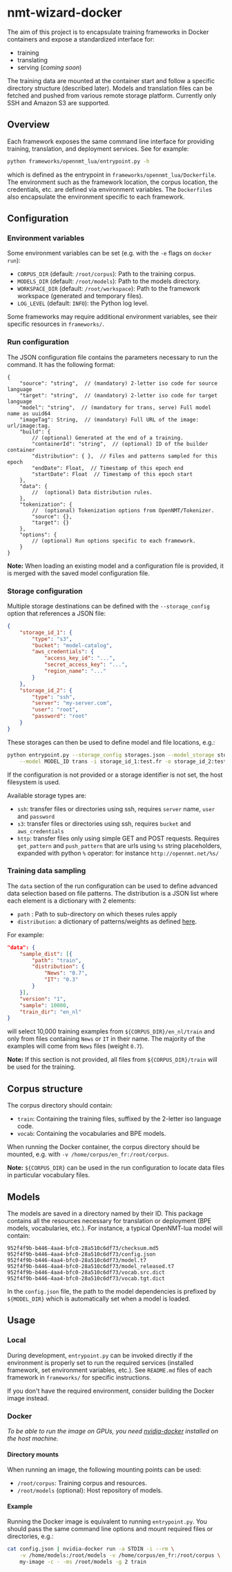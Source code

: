 # nmt-wizard-docker

The aim of this project is to encapsulate training frameworks in Docker containers and expose a standardized interface for:

* training
* translating
* serving (*coming soon*)

The training data are mounted at the container start and follow a specific directory structure (described later). Models and translation files can be fetched and pushed from various remote storage platform. Currently only SSH and Amazon S3 are supported.

## Overview

Each framework exposes the same command line interface for providing training, translation, and deployment services. See for example:

```bash
python frameworks/opennmt_lua/entrypoint.py -h
```

which is defined as the entrypoint in `frameworks/opennmt_lua/Dockerfile`. The environment such as the framework location, the corpus location, the credentials, etc. are defined via environment variables. The `Dockerfile`s also encapsulate the environment specific to each framework.

## Configuration

### Environment variables

Some environment variables can be set (e.g. with the `-e` flags on `docker run`):

* `CORPUS_DIR` (default: `/root/corpus`): Path to the training corpus.
* `MODELS_DIR` (default: `/root/models`): Path to the models directory.
* `WORKSPACE_DIR` (default: `/root/workspace`): Path to the framework workspace (generated and temporary files).
* `LOG_LEVEL` (default: `INFO`): the Python log level.

Some frameworks may require additional environment variables, see their specific resources in `frameworks/`.

### Run configuration

The JSON configuration file contains the parameters necessary to run the command. It has the following format:

```text
{
    "source": "string",  // (mandatory) 2-letter iso code for source language
    "target": "string",  // (mandatory) 2-letter iso code for target language
    "model": "string",  // (mandatory for trans, serve) Full model name as uuid64
    "imageTag": String,  // (mandatory) Full URL of the image: url/image:tag.
    "build": {
        // (optional) Generated at the end of a training.
        "containerId": "string",  // (optional) ID of the builder container
        "distribution": { },  // Files and patterns sampled for this epoch
        "endDate": Float,  // Timestamp of this epoch end
        "startDate": Float  // Timestamp of this epoch start
    },
    "data": {
        //  (optional) Data distribution rules.
    },
    "tokenization": {
        //  (optional) Tokenization options from OpenNMT/Tokenizer.
        "source": {},
        "target": {}
    },
    "options": {
        // (optional) Run options specific to each framework.
    }
}
```

**Note:** When loading an existing model and a configuration file is provided, it is merged with the saved model configuration file.

### Storage configuration

Multiple storage destinations can be defined with the `--storage_config` option that references a JSON file:

```json
{
    "storage_id_1": {
        "type": "s3",
        "bucket": "model-catalog",
        "aws_credentials": {
            "access_key_id": "...",
            "secret_access_key": "...",
            "region_name": "..."
        }
    },
    "storage_id_2": {
        "type": "ssh",
        "server": "my-server.com",
        "user": "root",
        "password": "root"
    }
}
```

These storages can then be used to define model and file locations, e.g.:

```bash
python entrypoint.py --storage_config storages.json --model_storage storage_id_2: \
    --model MODEL_ID trans -i storage_id_1:test.fr -o storage_id_2:test.en
```

If the configuration is not provided or a storage identifier is not set, the host filesystem is used.

Available storage types are:
* `ssh`: transfer files or directories using ssh, requires `server` name, `user` and `password`
* `s3`: transfer files or directories using ssh, requires `bucket` and `aws_credentials`
* `http`: transfer files only using simple GET and POST requests. Requires `get_pattern` and `push_pattern` that are urls using `%s` string placeholders, expanded with python `%` operator: for instance `http://opennmt.net/%s/`

### Training data sampling

The `data` section of the run configuration can be used to define advanced data selection based on file patterns. The distribution is a JSON list where each element is a dictionary with 2 elements:

* `path` : Path to sub-directory on which theses rules apply
* `distribution`: a dictionary of patterns/weights as defined [here](http://opennmt.net/OpenNMT/training/sampling/#sampling-distribution-rules).

For example:

```json
"data": {
    "sample_dist": [{
        "path": "train",
        "distribution": {
            "News": "0.7",
            "IT": "0.3"
        }
    }],
    "version": "1",
    "sample": 10000,
    "train_dir": "en_nl"
}
```

will select 10,000 training examples from `${CORPUS_DIR}/en_nl/train` and only from files containing `News` or `IT` in their name. The majority of the examples will come from `News` files (weight `0.7`).

**Note:** If this section is not provided, all files from `${CORPUS_DIR}/train` will be used for the training.

## Corpus structure

The corpus directory should contain:

* `train`: Containing the training files, suffixed by the 2-letter iso language code.
* `vocab`: Containing the vocabularies and BPE models.

When running the Docker container, the corpus directory should be mounted, e.g. with `-v /home/corpus/en_fr:/root/corpus`.

**Note:** `${CORPUS_DIR}` can be used in the run configuration to locate data files in particular vocabulary files.

## Models

The models are saved in a directory named by their ID. This package contains all the resources necessary for translation or deployment (BPE models, vocabularies, etc.). For instance, a typical OpenNMT-lua model will contain:

```text
952f4f9b-b446-4aa4-bfc0-28a510c6df73/checksum.md5
952f4f9b-b446-4aa4-bfc0-28a510c6df73/config.json
952f4f9b-b446-4aa4-bfc0-28a510c6df73/model.t7
952f4f9b-b446-4aa4-bfc0-28a510c6df73/model_released.t7
952f4f9b-b446-4aa4-bfc0-28a510c6df73/vocab.src.dict
952f4f9b-b446-4aa4-bfc0-28a510c6df73/vocab.tgt.dict
```

In the `config.json` file, the path to the model dependencies is prefixed by `${MODEL_DIR}` which is automatically set when a model is loaded.

## Usage

### Local

During development, `entrypoint.py` can be invoked directly if the environment is properly set to run the required services (installed framework, set environment variables, etc.). See `README.md` files of each framework in `frameworks/` for specific instructions.

If you don't have the required environment, consider building the Docker image instead.

### Docker

*To be able to run the image on GPUs, you need [nvidia-docker](https://github.com/NVIDIA/nvidia-docker/wiki/Installation) installed on the host machine.*

#### Directory mounts

When running an image, the following mounting points can be used:

* `/root/corpus`: Training corpus and resources.
* `/root/models` (optional): Host repository of models.

#### Example

Running the Docker image is equivalent to running `entrypoint.py`. You should pass the same command line options and mount required files or directories, e.g.:

```bash
cat config.json | nvidia-docker run -a STDIN -i --rm \
    -v /home/models:/root/models -v /home/corpus/en_fr:/root/corpus \
    my-image -c - -ms /root/models -g 2 train
```
